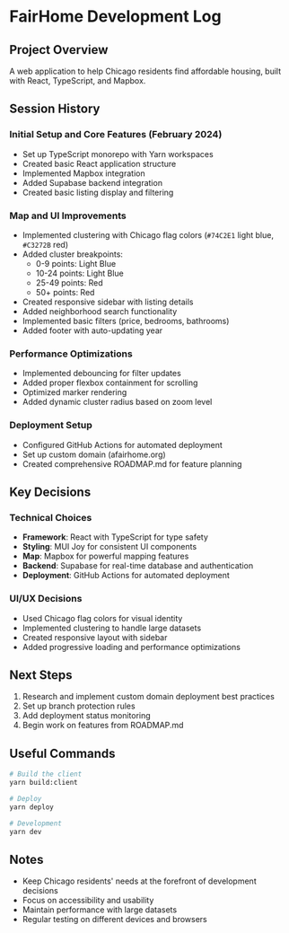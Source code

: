 # FairHome Development Log

## Project Overview
A web application to help Chicago residents find affordable housing, built with React, TypeScript, and Mapbox.

## Session History

### Initial Setup and Core Features (February 2024)
- Set up TypeScript monorepo with Yarn workspaces
- Created basic React application structure
- Implemented Mapbox integration
- Added Supabase backend integration
- Created basic listing display and filtering

### Map and UI Improvements
- Implemented clustering with Chicago flag colors (`#74C2E1` light blue, `#C3272B` red)
- Added cluster breakpoints:
  - 0-9 points: Light Blue
  - 10-24 points: Light Blue
  - 25-49 points: Red
  - 50+ points: Red
- Created responsive sidebar with listing details
- Added neighborhood search functionality
- Implemented basic filters (price, bedrooms, bathrooms)
- Added footer with auto-updating year

### Performance Optimizations
- Implemented debouncing for filter updates
- Added proper flexbox containment for scrolling
- Optimized marker rendering
- Added dynamic cluster radius based on zoom level

### Deployment Setup
- Configured GitHub Actions for automated deployment
- Set up custom domain (afairhome.org)
- Created comprehensive ROADMAP.md for feature planning

## Key Decisions

### Technical Choices
- **Framework**: React with TypeScript for type safety
- **Styling**: MUI Joy for consistent UI components
- **Map**: Mapbox for powerful mapping features
- **Backend**: Supabase for real-time database and authentication
- **Deployment**: GitHub Actions for automated deployment

### UI/UX Decisions
- Used Chicago flag colors for visual identity
- Implemented clustering to handle large datasets
- Created responsive layout with sidebar
- Added progressive loading and performance optimizations

## Next Steps
1. Research and implement custom domain deployment best practices
2. Set up branch protection rules
3. Add deployment status monitoring
4. Begin work on features from ROADMAP.md

## Useful Commands
```bash
# Build the client
yarn build:client

# Deploy
yarn deploy

# Development
yarn dev
```

## Notes
- Keep Chicago residents' needs at the forefront of development decisions
- Focus on accessibility and usability
- Maintain performance with large datasets
- Regular testing on different devices and browsers 